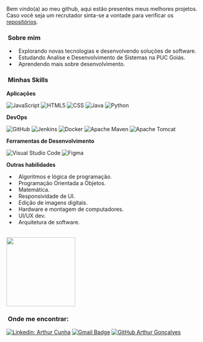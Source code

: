 Bem vindo(a) ao meu github, aqui estão presentes meus melhores projetos. Caso você seja um recrutador sinta-se a vontade para verificar os <a href="https://github.com/art169?tab=repositories">repositórios</a>.

<h3> &nbsp;Sobre mim </h3>

- &nbsp; Explorando novas tecnologias e desenvolvendo soluções de software.
- &nbsp; Estudando Analise e Desenvolvimento de Sistemas na <a style="text-decoration:none" href="https://www.pucgoias.edu.br/">PUC Goiás</a>.
- &nbsp; Aprendendo mais sobre desenvolvimento.

<h3> &nbsp;Minhas Skills </h3>

**Aplicações**

  ![JavaScript](https://img.shields.io/badge/-JavaScript-333333?style=flat&logo=javascript)
  ![HTML5](https://img.shields.io/badge/-HTML5-333333?style=flat&logo=HTML5)
  ![CSS](https://img.shields.io/badge/-CSS-333333?style=flat&logo=CSS3&logoColor=1)
  ![Java](https://img.shields.io/badge/-JAVA-333333?style=flat&logo=JAVA&logoColor=1)
  ![Python](https://img.shields.io/badge/-PYTHON-333333?style=flat&logo=PYTHON&logoColor=1)

**DevOps**

  ![GitHub](https://img.shields.io/badge/-GitHub-333333?style=flat&logo=github)
  ![Jenkins](https://img.shields.io/badge/-GitHub-333333?style=flat&logo=github)
  ![Docker](https://img.shields.io/badge/-GitHub-333333?style=flat&logo=github)
  ![Apache Maven](https://img.shields.io/badge/-GitHub-333333?style=flat&logo=github)
  ![Apache Tomcat](https://img.shields.io/badge/-GitHub-333333?style=flat&logo=github)

**Ferramentas de Desenvolvimento**

  ![Visual Studio Code](https://img.shields.io/badge/-Visual%20Studio%20Code-333333?style=flat&logo=visual-studio-code&logoColor=007ACC)
  ![Figma](https://img.shields.io/badge/-Figma-333333?style=flat&logo=figma&logoColor=007ACC)
  
**Outras habilidades**

  - &nbsp; Algoritmos e lógica de programação.
  - &nbsp; Programação Orientada a Objetos.
  - &nbsp; Matemática.
  - &nbsp; Responsividade de UI.
  - &nbsp; Edição de imagens digitais.
  - &nbsp; Hardware e montagem de computadores.
  - &nbsp; UI/UX dev.
  - &nbsp; Arquitetura de software.

<br/>

<a href="https://github.com/art169">
  <img height="180em" src="https://github-readme-stats.vercel.app/api?username=art169&theme=dracula&show_icons=true" />
</a>

<br/>

<h3> &nbsp;Onde me encontrar: </h3> 

[![Linkedin: Arthur Cunha](https://img.shields.io/badge/-ArthurCunha-blue?style=flat-square&logo=Linkedin&logoColor=white&link=https://www.linkedin.com/in/arthur-cunha-95a766246/)](https://www.linkedin.com/in/arthur-cunha-95a766246/)
[![Gmail Badge](https://img.shields.io/badge/-arthurcunhajobs@gmail.com-006bed?style=flat-square&logo=Gmail&logoColor=white&link=mailto:arthurcunhajobs@gmail.com)](mailto:arthurcunhajobs@gmail.com)
[![GitHub Arthur Gonçalves]( https://img.shields.io/github/followers/art169?label=follow&style=social)](https://github.com/art169)



